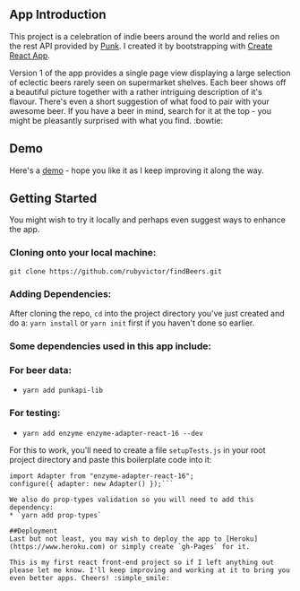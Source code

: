 ## App Introduction

This project is a celebration of indie beers around the world and relies on the rest API provided by [Punk](https://punkapi.com/documentation/v2). I created it by bootstrapping with [Create React App](https://github.com/facebookincubator/create-react-app).

Version 1 of the app provides a single page view displaying a large selection of eclectic beers rarely seen on supermarket shelves. Each beer shows off a beautiful picture together with a rather intriguing description of it's flavour. There's even a short suggestion of what food to pair with your awesome beer. If you have a beer in mind, search for it at the top - you might be pleasantly surprised with what you find. :bowtie:

## Demo

Here's a [demo](http://find-beers.herokuapp.com/) - hope you like it as I keep improving it along the way.

## Getting Started

You might wish to try it locally and perhaps even suggest ways to enhance the app.

### Cloning onto your local machine:

`git clone https://github.com/rubyvictor/findBeers.git`

### Adding Dependencies:

After cloning the repo, `cd` into the project directory you've just created and do a:
`yarn install` or `yarn init` first if you haven't done so earlier.

### Some dependencies used in this app include:

### For beer data:

* `yarn add punkapi-lib`

### For testing:

* `yarn add enzyme enzyme-adapter-react-16 --dev`

For this to work, you'll need to create a file `setupTests.js` in your root project directory and paste this boilerplate code into it:

```import { configure } from "enzyme";
import Adapter from "enzyme-adapter-react-16";
configure({ adapter: new Adapter() });```

We also do prop-types validation so you will need to add this dependency:
* `yarn add prop-types`

##Deployment
Last but not least, you may wish to deploy the app to [Heroku](https://www.heroku.com) or simply create `gh-Pages` for it.

This is my first react front-end project so if I left anything out please let me know. I'll keep improving and working at it to bring you even better apps. Cheers! :simple_smile:
